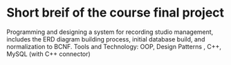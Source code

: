 # Short breif of the course final project
Programming and designing a system for recording studio management, includes the ERD diagram building process, initial database build, and normalization to BCNF.
Tools and Technology: OOP, Design Patterns , C++, MySQL (with C++ connector)
